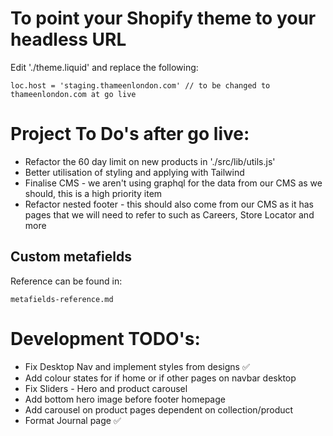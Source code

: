 # To point your Shopify theme to your headless URL

Edit './theme.liquid' and replace the following:

```
loc.host = 'staging.thameenlondon.com' // to be changed to thameenlondon.com at go live
```

# Project To Do's after go live:

- Refactor the 60 day limit on new products in './src/lib/utils.js'
- Better utilisation of styling and applying with Tailwind
- Finalise CMS - we aren't using graphql for the data from our CMS as we should, this is a high priority item
- Refactor nested footer - this should also come from our CMS as it has pages that we will need to refer to such as Careers, Store Locator and more

## Custom metafields

Reference can be found in:

```
metafields-reference.md
```

# Development TODO's:

- Fix Desktop Nav and implement styles from designs ✅
- Add colour states for if home or if other pages on navbar desktop
- Fix Sliders - Hero and product carousel
- Add bottom hero image before footer homepage
- Add carousel on product pages dependent on collection/product
- Format Journal page ✅